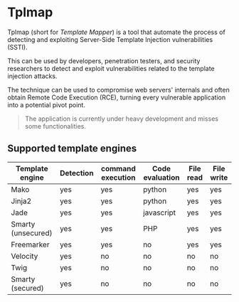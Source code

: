 Tplmap
======

Tplmap (short for _Template Mapper_) is a tool that automate the process of detecting and exploiting Server-Side Template Injection vulnerabilities (SSTI). 

This can be used by developers, penetration testers, and security researchers to detect and exploit vulnerabilities related to the template injection attacks.

The technique can be used to compromise web servers' internals and often obtain Remote Code Execution (RCE), turning every vulnerable application into a potential pivot point.

> The application is currently under heavy development and misses some functionalities.

Supported template engines
--------------------------

| Template engine    | Detection | command execution | Code evaluation | File read | File write |
|--------------------|-----------|-------------------|-----------------|-----------|------------|
| Mako               |  yes      | yes               | python          | yes       | yes        |
| Jinja2             |  yes      | yes               | python          | yes       | yes        |
| Jade               |  yes      | yes               | javascript      | yes       | yes        |
| Smarty (unsecured) |  yes      | yes               | PHP             | yes       | yes        |
| Freemarker         |  yes      | yes               | no              | yes       | yes        |
| Velocity           |  yes      | no                | no              | no        | no         |
| Twig               |  yes      | no                | no              | no        | no         |
| Smarty (secured)   |  yes      | no                | no              | no        | no         |


